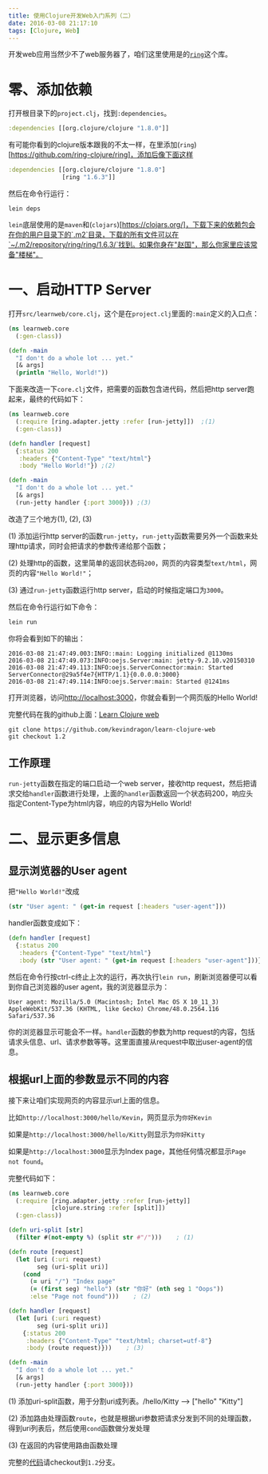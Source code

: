 ```yaml
---
title: 使用Clojure开发Web入门系列（二）
date: 2016-03-08 21:17:10
tags: [Clojure, Web]
---
```


开发web应用当然少不了web服务器了，咱们这里使用是的[`ring`](https://github.com/ring-clojure/ring)这个库。

# 零、添加依赖
打开根目录下的`project.clj`，找到`:dependencies`。

```clojure
:dependencies [[org.clojure/clojure "1.8.0"]]
```

有可能你看到的clojure版本跟我的不太一样，在里添加(`ring`)[https://github.com/ring-clojure/ring]，添加后像下面这样

```clojure
:dependencies [[org.clojure/clojure "1.8.0"]
               [ring "1.6.3"]]
```

然后在命令行运行：

```shell
lein deps
```

`lein`底层使用的是`maven`和(`clojars`)[https://clojars.org/]，下载下来的依赖包会在你的用户目录下的`.m2`目录，下载的所有文件可以在`~/.m2/repository/ring/ring/1.6.3/`找到。如果你身在"赵国"，那么你家里应该常备"楼梯"。

<!-- more -->

# 一、启动HTTP Server
打开`src/learnweb/core.clj`，这个是在`project.clj`里面的`:main`定义的入口点：

```clojure
(ns learnweb.core
  (:gen-class))

(defn -main
  "I don't do a whole lot ... yet."
  [& args]
  (println "Hello, World!"))
```

下面来改造一下`core.clj`文件，把需要的函数包含进代码，然后把http server跑起来，最终的代码如下：

```clojure
(ns learnweb.core
  (:require [ring.adapter.jetty :refer [run-jetty]])  ;(1)
  (:gen-class))

(defn handler [request]
  {:status 200
   :headers {"Content-Type" "text/html"}
   :body "Hello World!"}) ;(2)

(defn -main
  "I don't do a whole lot ... yet."
  [& args]
  (run-jetty handler {:port 3000})) ;(3)
```

改造了三个地方(1), (2), (3)

(1) 添加运行http server的函数`run-jetty`，`run-jetty`函数需要另外一个函数来处理http请求，同时会把请求的参数传递给那个函数；

(2) 处理http的函数，这里简单的返回状态码`200`，网页的内容类型`text/html`，网页的内容`"Hello World!"`；

(3) 通过`run-jetty`函数运行http server，启动的时候指定端口为`3000`。

然后在命令行运行如下命令：

```clojure
lein run
```

你将会看到如下的输出：

```text
2016-03-08 21:47:49.003:INFO::main: Logging initialized @1130ms
2016-03-08 21:47:49.073:INFO:oejs.Server:main: jetty-9.2.10.v20150310
2016-03-08 21:47:49.113:INFO:oejs.ServerConnector:main: Started ServerConnector@29a5f4e7{HTTP/1.1}{0.0.0.0:3000}
2016-03-08 21:47:49.114:INFO:oejs.Server:main: Started @1241ms
```

打开浏览器，访问[http://localhost:3000](http://localhost:3000)，你就会看到一个网页版的Hello World!

完整代码在我的github上面：[Learn Clojure web](https://github.com/kevindragon/learn-clojure-web)

```shell
git clone https://github.com/kevindragon/learn-clojure-web
git checkout 1.2
```

## 工作原理

`run-jetty`函数在指定的端口启动一个web server，接收http request，然后把请求交给`handler`函数进行处理，上面的`handler`函数返回一个状态码200，响应头指定Content-Type为html内容，响应的内容为Hello World!

# 二、显示更多信息

## 显示浏览器的User agent
把`"Hello World!"`改成

```clojure
(str "User agent: " (get-in request [:headers "user-agent"]))
```

handler函数变成如下：

```clojure
(defn handler [request]
  {:status 200
   :headers {"Content-Type" "text/html"}
   :body (str "User agent: " (get-in request [:headers "user-agent"]))})
```

然后在命令行按ctrl-c终止上次的运行，再次执行`lein run`，刷新浏览器便可以看到你自己浏览器的user agent，我的浏览器显示为：

```
User agent: Mozilla/5.0 (Macintosh; Intel Mac OS X 10_11_3) AppleWebKit/537.36 (KHTML, like Gecko) Chrome/48.0.2564.116 Safari/537.36
```

你的浏览器显示可能会不一样。`handler`函数的参数为http request的内容，包括请求头信息、url、请求参数等等。这里面直接从request中取出user-agent的信息。

## 根据url上面的参数显示不同的内容
接下来让咱们实现网页的内容显示url上面的信息。

比如`http://localhost:3000/hello/Kevin`，网页显示为`你好Kevin`

如果是`http://localhost:3000/hello/Kitty`则显示为`你好Kitty`

如果是`http://localhost:3000`显示为Index page，其他任何情况都显示`Page not found`。

完整代码如下：

```clojure
(ns learnweb.core
  (:require [ring.adapter.jetty :refer [run-jetty]]
            [clojure.string :refer [split]])
  (:gen-class))

(defn uri-split [str]
  (filter #(not-empty %) (split str #"/")))    ; (1)

(defn route [request]
  (let [uri (:uri request)
        seg (uri-split uri)]
    (cond
      (= uri "/") "Index page"
      (= (first seg) "hello") (str "你好" (nth seg 1 "Oops"))
      :else "Page not found")))    ; (2)

(defn handler [request]
  (let [uri (:uri request)
        seg (uri-split uri)]
    {:status 200
     :headers {"Content-Type" "text/html; charset=utf-8"}
     :body (route request)}))    ; (3)

(defn -main
  "I don't do a whole lot ... yet."
  [& args]
  (run-jetty handler {:port 3000}))
```

(1) 添加uri-split函数，用于分割uri成列表。/hello/Kitty --> ["hello" "Kitty"]

(2) 添加路由处理函数`route`，也就是根据uri参数把请求分发到不同的处理函数，得到uri列表后，然后使用`cond`函数做分发处理

(3) 在返回的内容使用路由函数处理

完整的[代码](https://github.com/kevindragon/learn-clojure-web)请checkout到`1.2`分支。
